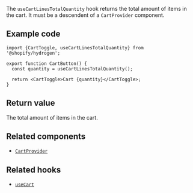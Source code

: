 <!-- This file is generated from source code in the Shopify/hydrogen repo. Edit the files in /packages/hydrogen/src/hooks/useCartLinesTotalQuantity and run 'yarn generate-docs' at the root of this repo. For more information, refer to https://github.com/Shopify/shopify-dev/blob/master/content/internal/operations/hydrogen-reference-docs.md. -->

The `useCartLinesTotalQuantity` hook returns the total amount of items in the cart. It must be a descendent of a `CartProvider` component.

## Example code

```tsx
import {CartToggle, useCartLinesTotalQuantity} from '@shopify/hydrogen';

export function CartButton() {
  const quantity = useCartLinesTotalQuantity();

  return <CartToggle>Cart {quantity}</CartToggle>;
}
```

## Return value

The total amount of items in the cart.

## Related components

- [`CartProvider`](/api/hydrogen/components/cart/cartprovider)

## Related hooks

- [`useCart`](/api/hydrogen/hooks/cart/usecart)
